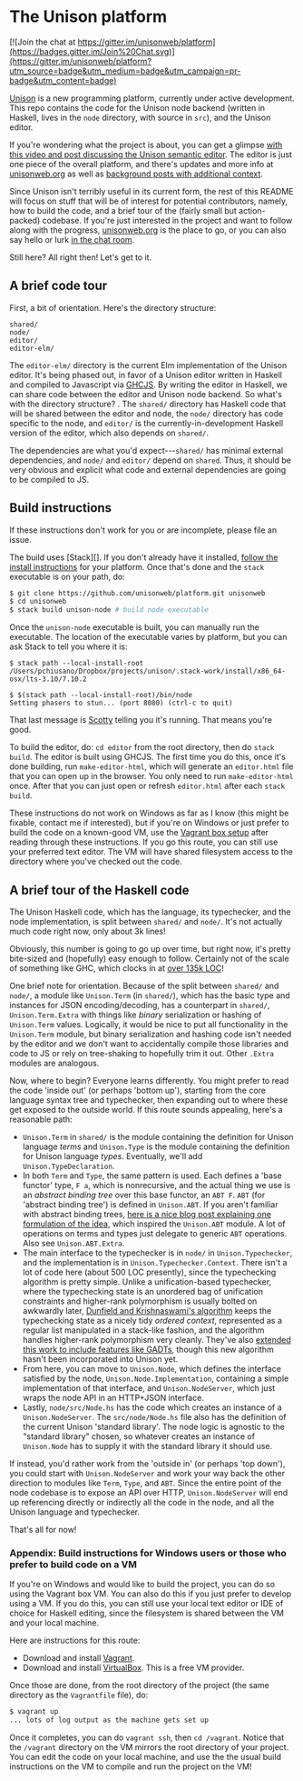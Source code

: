 The Unison platform
======

[![Join the chat at https://gitter.im/unisonweb/platform](https://badges.gitter.im/Join%20Chat.svg)](https://gitter.im/unisonweb/platform?utm_source=badge&utm_medium=badge&utm_campaign=pr-badge&utm_content=badge)

[Unison](http://unisonweb.org) is a new programming platform, currently under active development. This repo contains the code for the Unison node backend (written in Haskell, lives in the `node` directory, with source in `src`), and the Unison editor.

If you're wondering what the project is about, you can get a glimpse [with this video and post discussing the Unison semantic editor](http://pchiusano.github.io/2015-03-17/unison-update5.html). The editor is just one piece of the overall platform, and  there's updates and more info at [unisonweb.org](http://unisonweb.org) as well as [background posts with additional context](http://pchiusano.io/unison).

Since Unison isn't terribly useful in its current form, the rest of this README will focus on stuff that will be of interest for potential contributors, namely, how to build the code, and a brief tour of the (fairly small but action-packed) codebase. If you're just interested in the project and want to follow along with the progress, [unisonweb.org](http://unisonweb.org) is the place to go, or you can also say hello or lurk [in the chat room](https://gitter.im/unisonweb/platform).

Still here? All right then! Let's get to it.

A brief code tour
-----

First, a bit of orientation. Here's the directory structure:

```
shared/
node/
editor/
editor-elm/
```

The `editor-elm/` directory is the current Elm implementation of the Unison editor. It's being phased out, in favor of a Unison editor written in Haskell and compiled to Javascript via [GHCJS](https://github.com/ghcjs/ghcjs). By writing the editor in Haskell, we can share code between the editor and Unison node backend. So what's with the directory structure? . The `shared/` directory has Haskell code that will be shared between the editor and node, the `node/` directory has code specific to the node, and `editor/` is the currently-in-development Haskell version of the editor, which also depends on `shared/`.

The dependencies are what you'd expect---`shared/` has minimal external dependencies, and `node/` and `editor/` depend on `shared`. Thus, it should be very obvious and explicit what code and external dependencies are going to be compiled to JS.

Build instructions
-----

If these instructions don't work for you or are incomplete, please file an issue.

The build uses [Stack][]. If you don't already have it installed, [follow the install instructions](http://docs.haskellstack.org/en/stable/README.html#how-to-install) for your platform. Once that's done and the `stack` executable is on your path, do:

```sh
$ git clone https://github.com/unisonweb/platform.git unisonweb
$ cd unisonweb
$ stack build unison-node # build node executable
```

Once the `unison-node` executable is built, you can manually run the executable. The location of the executable varies by platform, but you can ask Stack to tell you where it is:

```
$ stack path --local-install-root
/Users/pchiusano/Dropbox/projects/unison/.stack-work/install/x86_64-osx/lts-3.10/7.10.2

$ $(stack path --local-install-root)/bin/node
Setting phasers to stun... (port 8080) (ctrl-c to quit)
```

That last message is [Scotty](http://hackage.haskell.org/package/scotty) telling you it's running. That means you're good.

To build the editor, do: `cd editor` from the root directory, then do `stack build`. The editor is built using GHCJS. The first time you do this, once it's done building, run `make-editor-html`, which will generate an `editor.html` file that you can open up in the browser. You only need to run `make-editor-html` once. After that you can just open or refresh `editor.html` after each `stack build`.

These instructions do not work on Windows as far as I know (this might be fixable, contact me if interested), but if you're on Windows or just prefer to build the code on a known-good VM, use the [Vagrant box setup](#vagrant) after reading through these instructions. If you go this route, you can still use your preferred text editor. The VM will have shared filesystem access to the directory where you've checked out the code.

A brief tour of the Haskell code
-----

The Unison Haskell code, which has the language, its typechecker, and the node implementation, is split between `shared/` and `node/`. It's not actually much code right now, only about 3k lines!

Obviously, this number is going to go up over time, but right now, it's pretty bite-sized and (hopefully) easy enough to follow. Certainly not of the scale of something like GHC, which clocks in at [over 135k LOC](http://www.aosabook.org/en/ghc.html)!

One brief note for orientation. Because of the split between `shared/` and `node/`, a module like `Unison.Term` (in `shared/`), which has the basic type and instances for JSON encoding/decoding, has a counterpart in `shared/`, `Unison.Term.Extra` with things like _binary_ serialization or hashing of `Unison.Term` values. Logically, it would be nice to put all functionality in the `Unison.Term` module, but binary serialization and hashing code isn't needed by the editor and we don't want to accidentally compile those libraries and code to JS or rely on tree-shaking to hopefully trim it out. Other `.Extra` modules are analogous.

Now, where to begin? Everyone learns differently. You might prefer to read the code 'inside out' (or perhaps 'bottom up'), starting from the core language syntax tree and typechecker, then expanding out to where these get exposed to the outside world. If this route sounds appealing, here's a reasonable path:

* `Unison.Term` in `shared/` is the module containing the definition for Unison language _terms_ and `Unison.Type` is the module containing the definition for Unison language _types_. Eventually, we'll add `Unison.TypeDeclaration`.
* In both `Term` and `Type`, the same pattern is used. Each defines a 'base functor' type, `F a`, which is nonrecursive, and the actual thing we use is an _abstract binding tree_ over this base functor, an `ABT F`. `ABT` (for 'abstract binding tree') is defined in `Unison.ABT`. If you aren't familiar with abstract binding trees, [here is a nice blog post explaining one formulation of the idea](http://semantic-domain.blogspot.com/2015/03/abstract-binding-trees.html), which inspired the `Unison.ABT` module. A lot of operations on terms and types just delegate to generic `ABT` operations. Also see `Unison.ABT.Extra`.
* The main interface to the typechecker is in `node/` in `Unison.Typechecker`, and the implementation is in `Unison.Typechecker.Context`. There isn't a lot of code here (about 500 LOC presently), since the typechecking algorithm is pretty simple. Unlike a unification-based typechecker, where the typechecking state is an unordered bag of unification constraints and higher-rank polymorphism is usually bolted on awkwardly later, [Dunfield and Krishnaswami's algorithm](http://www.mpi-sws.org/~neelk/bidir.pdf) keeps the typechecking state as a nicely tidy _ordered context_, represented as a regular list manipulated in a stack-like fashion, and the algorithm handles higher-rank polymorphism very cleanly. They've also [extended this work to include features like GADTs](http://semantic-domain.blogspot.com/2015/03/new-draft-sound-and-complete.html), though this new algorithm hasn't been incorporated into Unison yet.
* From here, you can move to `Unison.Node`, which defines the interface satisfied by the node, `Unison.Node.Implementation`, containing a simple implementation of that interface, and `Unison.NodeServer`, which just wraps the node API in an HTTP+JSON interface.
* Lastly, `node/src/Node.hs` has the code which creates an instance of a `Unison.NodeServer`. The `src/node/Node.hs` file also has the definition of the current Unison 'standard library'. The node logic is agnostic to the "standard library" chosen, so whatever creates an instance of `Unison.Node` has to supply it with the standard library it should use.

If instead, you'd rather work from the 'outside in' (or perhaps 'top down'), you could start with `Unison.NodeServer` and work your way back the other direction to modules like `Term`, `Type`, and `ABT`. Since the entire point of the node codebase is to expose an API over HTTP, `Unison.NodeServer` will end up referencing directly or indirectly all the code in the node, and all the Unison language and typechecker.

That's all for now!

### <a id="vagrant"></a> Appendix: Build instructions for Windows users or those who prefer to build code on a VM

If you're on Windows and would like to build the project, you can do so using the Vagrant box VM. You can also do this if you just prefer to develop using a VM. If you do this, you can still use your local text editor or IDE of choice for Haskell editing, since the filesystem is shared between the VM and your local machine.

Here are instructions for this route:

* Download and install [Vagrant](https://www.vagrantup.com/).
* Download and install [VirtualBox](https://www.virtualbox.org/). This is a free VM provider.

Once those are done, from the root directory of the project (the same directory as the `Vagrantfile` file), do:

```sh
$ vagrant up
... lots of log output as the machine gets set up
```

Once it completes, you can do `vagrant ssh`, then `cd /vagrant`. Notice that the `/vagrant` directory on the VM mirrors the root directory of your project. You can edit the code on your local machine, and use the the usual build instructions on the VM to compile and run the project on the VM!

